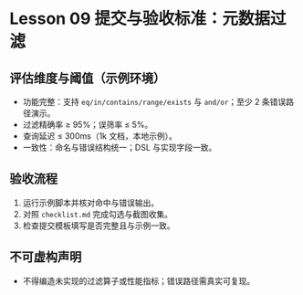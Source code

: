 # Lesson 09 提交与验收标准：元数据过滤

## 评估维度与阈值（示例环境）
- 功能完整：支持 `eq/in/contains/range/exists` 与 `and/or`；至少 2 条错误路径演示。
- 过滤精确率 ≥ 95%；误筛率 ≤ 5%。
- 查询延迟 ≤ 300ms（1k 文档，本地示例）。
- 一致性：命名与错误结构统一；DSL 与实现字段一致。

## 验收流程
1. 运行示例脚本并核对命中与错误输出。
2. 对照 `checklist.md` 完成勾选与截图收集。
3. 检查提交模板填写是否完整且与示例一致。

## 不可虚构声明
- 不得编造未实现的过滤算子或性能指标；错误路径需真实可复现。